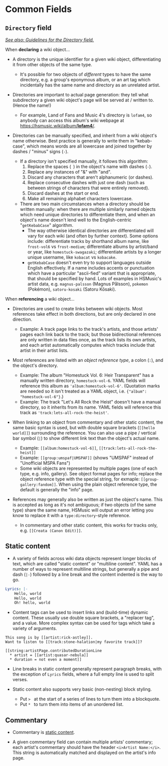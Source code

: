 # Common Fields

## `Directory` field

[*See also: Guidelines for the Directory field.*](../guidelines/common-fields#directory-field)

When **declaring** a wiki object...

* A directory is the unique identifier for a given wiki object, differentiating it from other objects of the same type.
  * It's possible for two objects of *different* types to have the same directory, e.g. a group's eponymous album, or an art tag which incidentally has the same name and directory as an unrelated artist.

* Directories are important to actual page generation: they tell what subdirectory a given wiki object's page will be served at / written to. (Hence the name!)
  * For example, Land of Fans and Music 4's directory is `lofam4`, so anybody can access this album's wiki webpage at [https://hsmusic.wiki/album/<b>lofam4</b>/](https://hsmusic.wiki/album/lofam4/).

* Directories can be manually specified, and inherit from a wiki object's name otherwise. Best practice is generally to write them in "kebab-case", which means words are all lowercase and joined together by dashes / "minus" signs (`-`).
  * If a directory isn't specified manually, it follows this algorithm:
    1. Replace the spaces (` `) in the object's name with dashes (`-`).
    2. Replace any instances of "&" with "and".
    3. Discard any characters that aren't alphanumeric (or dashes).
    4. Replace consecutive dashes with just one dash (such as between strings of characters that were entirely removed).
    5. Discard dashes at the start or end.
    6. Make all remaining alphabet characters lowercase.
  * There are two main circumstances when a directory should be written manually: when there are multiple similarly named objects which need unique directories to differentiate them, and when an object's name doesn't lend well to the English-centric "`getKebabCase`" algorithm.
    * The way otherwise identical directories are differentiated will vary for each wiki (and often by further context). Some options include: differentiate tracks by shorthand album name, like `frost-vol6` vs `frost-medium`; differentiate albums by artist/band or year, like `homestuck-swagazaki`; differentiate artists by a longer unique username, like `kobacat` vs `kobacake`.
    * `getKebabCase` doesn't even try to support languages outside English effectively. If a name includes accents or punctuation which have a particular "ascii-fied" variant that is appropriate, that should be specified by hand. Lots of examples in HSMusic's artist data, e.g. `magnus-palsson` (Magnus Pålsson), `pokemon` (Pokémon), `satoru-kosaki` (Satoru Kōsaki).

When **referencing** a wiki object...

* Directories are used to create links between wiki objects. Most references take effect in both directions, but are only declared in one direction.
  * Example: A track page links to the track's artists, and those artists' pages each link back to the track; but those bidirectional references are only written in data files once, as the track lists its own artists, and each artist automatically computes which tracks include that artist in their artist lists.

* Most references are listed with an *object reference type*, a colon (`:`), and the object's directory.
  * Example: The album "Homestuck Vol. 6: Heir Transparent" has a manually written directory, `homestuck-vol-6`. YAML fields will reference this album as `'album:homestuck-vol-6'`. (Quotation marks are needed so it isn't treated as a YAML object, i.e. `{"album": "homestuck-vol-6"}`.)
  * Example: The track "Let's All Rock the Heist" doesn't have a manual directory, so it inherits from its name. YAML fields will reference this track as `'track:lets-all-rock-the-heist'`.

* When linking to an object from commentary and other static content, the same basic syntax is used, but with double square brackets (`[[hello world]]`) surrounding the reference. You can also use a pipe / vertical bar symbol (`|`) to show different link text than the object's actual name.
  * Example: `[[album:homestuck-vol-6]]`, `[[track:lets-all-rock-the-heist]]`
  * Example: `[[group:umspaf|UMSPAF]]` (shows "UMSPAF" instead of "Unofficial MSPA Fans")
  * Some wiki objects are represented by multiple pages (one of each type, e.g. info, gallery). See object format pages for info; replace the object reference type with the special string, for exmaple: `[[group-gallery:fandom]]`. When using the plain object reference type, the default is generally the "info" page.

* References may generally also be written as just the object's name. This is accepted as long as it's not ambiguous; if two objects (of the same type) share the same name, HSMusic will output an error letting you know to replace it with a `type:directory`-style reference.
  * In commentary and other static content, this works for tracks only, e.g. `[[Creata (Canon Edit)]]`.

## Static content

* A variety of fields across wiki data objects represent longer blocks of text, which are called "static content" or "multiline content". YAML has a number of ways to represent multiline strings, but generally a pipe and dash (`|-`) followed by a line break and the content indented is the way to go.

```yaml
Lyrics: |-
    Hello, world
    Hello, world
    Oh! hello, world
```

* Content tags can be used to insert links and (build-time) dynamic content. These usually use double square brackets, a "replacer tag", and a value. More complex syntax can be used for tags which take a variety of arguments.

```
This song is by [[artist:rick-astley]].
Want to listen to [[track:stone-halation|my favorite track]]?

[[string:artistPage.contributedDurationLine
  * artist = [[artist:quasar-nebula]]
  * duration = not even a moment]]
```

* Line breaks in static content generally represent paragraph breaks, with the exception of `Lyrics` fields, where a full empty line is used to split verses.

* Static content also supports very basic (non-nesting) block styling.
  * Put `> ` at the start of a series of lines to turn them into a blockquote.
  * Put `* ` to turn them into items of an unordered list.

## Commentary

* Commentary is [static content](#static-content).

* A given commentary field can contain multiple artists' commentary; each artist's commentary should have the header `<i>Artist Name:</i>`. This string is automatically matched and displayed on the artist's info page.
